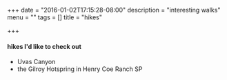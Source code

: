 +++
date = "2016-01-02T17:15:28-08:00"
description = "interesting walks"
menu = ""
tags = []
title = "hikes"

+++

#### hikes I'd like to check out

* Uvas Canyon
* the Gilroy Hotspring in Henry Coe Ranch SP
